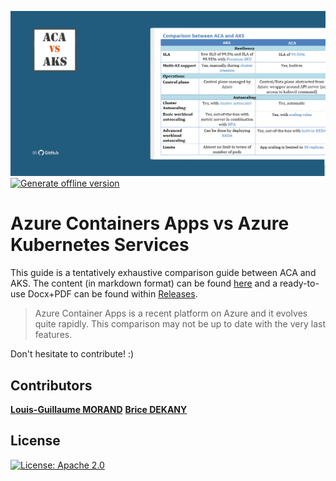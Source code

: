 ![Comparison guide](media/social-card.png)
[![Generate offline version](https://github.com/lgmorand/aca-vs-aks/actions/workflows/build-pdf.yaml/badge.svg?branch=main)](https://github.com/lgmorand/aca-vs-aks/actions/workflows/build-pdf.yaml)

# Azure Containers Apps vs Azure Kubernetes Services

This guide is a tentatively exhaustive comparison guide between ACA and AKS.
The content (in markdown format) can be found [here](src/comparison.md) and a ready-to-use Docx+PDF can be found within [Releases](https://github.com/lgmorand/aca-vs-aks/releases).

> Azure Container Apps is a recent platform on Azure and it evolves quite rapidly. This comparison may not be up to date with the very last features.

Don't hesitate to contribute! :)

## Contributors

**[Louis-Guillaume MORAND](https://github.com/lgmorand)**
**[Brice DEKANY](https://github.com/bdekany)**

## License

[![License: Apache 2.0](https://camo.githubusercontent.com/55056d83628fa4aae93c5790e8641e6d6998b138dae009c0854f4efaae440520/68747470733a2f2f696d672e736869656c64732e696f2f707970692f6c2f436f766572616765)](https://opensource.org/licenses/Apache-2.0)
